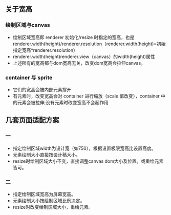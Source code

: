 ## 关于宽高
### 绘制区域与canvas
* 绘制区域宽高即 renderer 初始化/resize 时指定的宽高，也是 renderer.width(height)/renderer.resolution（renderer.width(height)=初始指定宽高*renderer.resolution）
* renderer.width(height)renderer.view（canvas）的width(height)属性
* 上述所有的宽高都与dom宽高无关，改变dom宽高会拉伸canvas。

### container 与 sprite
* 它们的宽高会被内部元素撑开
* 有元素时，改变宽高会对 container 进行缩放（scale 值改变），container 中的元素会被拉伸;没有元素时改变宽高不会起作用

## 几套页面适配方案
### 一
* 指定绘制区域width为设计宽（如750），根据设置极限宽高比设置高度。
* 元素绘制大小直接按设计稿大小。
* resize时绘制区域大小不变，直接调整canvas dom大小及位置。或重绘元素皆可。

### 二
* 指定绘制区域宽高为屏幕宽高。
* 元素绘制大小按绘制区域比例决定。
* resize时改变绘制区域大小，重绘元素。


